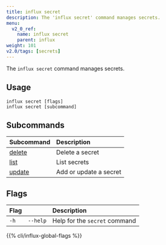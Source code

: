 ```yaml
---
title: influx secret
description: The 'influx secret' command manages secrets.
menu:
  v2_0_ref:
    name: influx secret
    parent: influx
weight: 101
v2.0/tags: [secrets]
---
```


The `influx secret` command manages secrets.

## Usage
```
influx secret [flags]
influx secret [subcommand]
```

## Subcommands
| Subcommand                                          | Description            |
|:----------                                          |:-----------            |
| [delete](/v2.0/reference/cli/influx/secret/delete/) | Delete a secret        |
| [list](/v2.0/reference/cli/influx/secret/list/)     | List secrets           |
| [update](/v2.0/reference/cli/influx/secret/update/) | Add or update a secret |

## Flags
| Flag |          | Description                   |
|:---- |:---      |:-----------                   |
| `-h` | `--help` | Help for the `secret` command |

{{% cli/influx-global-flags %}}
